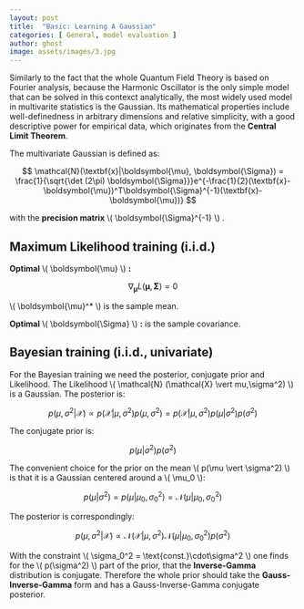 ```yaml
---
layout: post
title:  "Basic: Learning A Gaussian"
categories: [ General, model evaluation ]
author: ghost
image: assets/images/3.jpg
---
```

Similarly to the fact that the whole Quantum Field Theory is based on Fourier analysis, because the Harmonic Oscillator is the only simple model that can be solved in this contexct analytically, the most widely used model in multivarite statistics is the Gaussian. Its mathematical properties include well-definedness in arbitrary dimensions and relative simplicity, with a good descriptive power for empirical data, which originates from the **Central Limit Theorem**.

The multivariate Gaussian is defined as: 

$$
	\mathcal{N}(\textbf{x}|\boldsymbol{\mu}, \boldsymbol{\Sigma}) = \frac{1}{\sqrt{\det (2\pi) \boldsymbol{\Sigma}}}e^{-\frac{1}{2}(\textbf{x}-\boldsymbol{\mu})^T\boldsymbol{\Sigma}^{-1}(\textbf{x}-\boldsymbol{\mu})}
$$

with the **precision matrix** \\( \boldsymbol{\Sigma}^{-1} \\) . 

## Maximum Likelihood training (i.i.d.)

**Optimal** \\( \boldsymbol{\mu} \\) **:**

$$
	\nabla_{\boldsymbol{\mu}}L(\boldsymbol{\mu},\boldsymbol{\Sigma}) = 0 
$$

\\( \boldsymbol{\mu}^* \\) is the sample mean.

**Optimal** \\( \boldsymbol{\Sigma} \\) **:**
is the sample covariance.

## Bayesian training (i.i.d., univariate)

For the Bayesian training we need the posterior, conjugate prior and Likelihood. The Likelihood \\( \mathcal{N} (\mathcal{X} \vert mu,\sigma^2) \\) is a Gaussian. The posterior is:

$$
	p(\mu,\sigma^2|\mathcal{X}) \propto p(\mathcal{X}|\mu,\sigma^2)p(\mu,\sigma^2)=p(\mathcal{X}|\mu, \sigma^2)p(\mu|\sigma^2)p(\sigma^2) 
$$

The conjugate prior is:

$$
p(\mu|\sigma^2)p(\sigma^2) 
$$

The convenient choice for the prior on the mean \\( p(\mu \vert \sigma^2) \\) is that it is a Gaussian centered around a \\( \mu_0 \\):

$$
	p(\mu \vert \sigma^2) = p(\mu|\mu_0,\sigma_0^2) = \mathcal{N}(\mu \vert \mu_0,\sigma_0^2) 
$$

The posterior is correspondingly:

$$
	p(\mu,\sigma^2 \vert \mathcal{X}) \propto \mathcal{N}(\mathcal{X} \vert \mu,\sigma^2)\mathcal{N}(\mu \vert \mu_0,\sigma_0^2)p(\sigma^2) 
$$

With the constraint \\( \sigma_0^2 = \text{const.}\cdot\sigma^2 \\) one finds for the \\( p(\sigma^2) \\) part of the prior, that the **Inverse-Gamma** distribution is conjugate. Therefore the whole prior should take the **Gauss-Inverse-Gamma** form and has a Gauss-Inverse-Gamma conjugate posterior.

